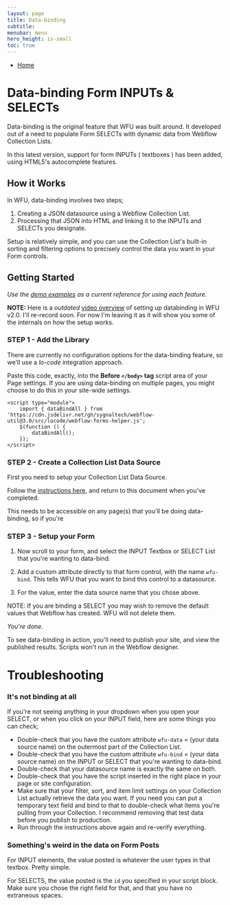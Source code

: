 ```yaml
---
layout: page
title: Data-binding
subtitle: 
menubar: menu
hero_height: is-small
toc: true
---
```


- [Home](/webflow-util)

# Data-binding Form INPUTs & SELECTs

Data-binding is the original feature that WFU was built around. It developed out of a need to populate Form SELECTs with dynamic data from Webflow Collection Lists.

In this latest version, support for form INPUTs ( textboxes ) has been added, using HTML5's autocomplete features.

## How it Works

In WFU, data-binding involves two steps;

1. Creating a JSON datasource using a Webflow Collection List.
2. Processing that JSON into HTML and linking it to the INPUTs and SELECTs you designate.

Setup is relatively simple, and you can use the Collection List's built-in sorting and filtering options to precisely control the data you want in your Form controls.

## Getting Started

*Use the [demo examples](https://github.com/sygnaltech/webflow-util/tree/master/demo/webflow-forms/databinding) as a current reference for using each feature.*

**NOTE:** Here is a *outdated* [video overview](https://www.youtube.com/watch?v=xc7vx7YdK5I) of setting up databinding in WFU v2.0. I'll re-record soon. For now I'm leaving it as it will show you some of the internals on how the setup works.



### STEP 1 - Add the Library

There are currently no configuration options for the data-binding feature, so we'll use a *lo-code* integration approach.

Paste this code, exactly, into the **Before `</body>` tag** script area of your Page settings. If you are using data-binding on multiple pages, you might choose to do this in your site-wide settings.

```
<script type="module">
    import { dataBindAll } from 'https://cdn.jsdelivr.net/gh/sygnaltech/webflow-util@3.0/src/locode/webflow-forms-helper.js';
    $(function () {
        dataBindAll();
    });
</script>
```



### STEP 2 - Create a Collection List Data Source

First you need to setup your Collection List Data Source. 

Follow the [instructions here](datasources), and return to this document when you've completed.




This needs to be accessible on any page(s) that you'll be doing data-binding, so if you're 



### STEP 3 - Setup your Form

1. Now scroll to your form, and select the INPUT Textbox or SELECT List that you're wanting to data-bind.

2. Add a custom attribute directly to that form control, with the name `wfu-bind`. This tells WFU that you want to bind this control to a datasource.

3. For the value, enter the data source name that you chose above.

NOTE: If you are binding a SELECT you may wish to remove the default values that Webflow has created. WFU will not delete them.

*You're done.*

To see data-binding in action, you'll need to publish your site, and view the published results. Scripts won't run in the Webflow designer.

# Troubleshooting

### It's not binding at all

If you're not seeing anything in your dropdown when you open your SELECT, or when you click on your INPUT field, here are some things you can check;

+ Double-check that you have the custom attribute `wfu-data` = (your data source name) on the outermost part of the Collection List.
+ Double-check that you have the custom attribute `wfu-bind` = (your data source name) on the INPUT or SELECT that you're wanting to data-bind.
+ Double-check that your datasource name is exactly the same on both.
+ Double-check that you have the script inserted in the right place in your page or site configuration.
+ Make sure that your filter, sort, and item limit settings on your Collection List actually retrieve the data you want. If you need you can put a temporary text field and bind to that to double-check what items you're pulling from your Collection. I recommend removing that test data before you publish to production.
+ Run through the instructions above again and re-verify everything.

### Something's weird in the data on Form Posts

For INPUT elements, the value posted is whatever the user types in that textbox. Pretty simple.

For SELECTS, the value posted is the `id` you specified in your script block. Make sure you chose the right field for that, and that you have no extraneous spaces.




